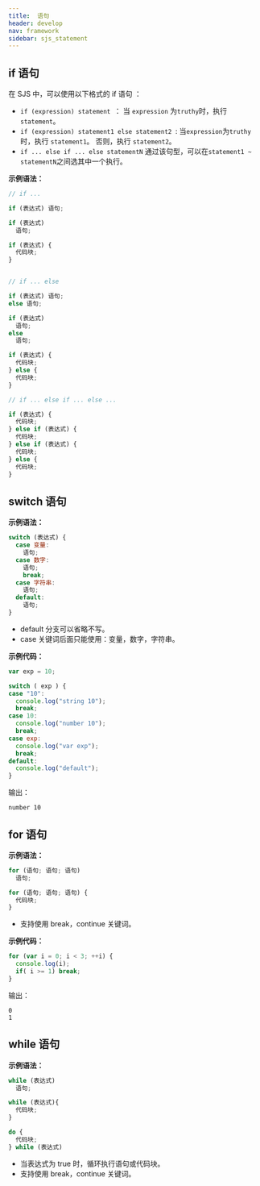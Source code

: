 ```yaml
---
title:  语句
header: develop
nav: framework
sidebar: sjs_statement
---
```


## if 语句

在 SJS 中，可以使用以下格式的 if 语句 ：

- `if (expression) statement `： 当 `expression` 为`truthy`时，执行 `statement`。
- `if (expression) statement1 else statement2 `: 当`expression`为`truthy`时，执行 `statement1`。 否则，执行 `statement2`。
- `if ... else if ... else statementN` 通过该句型，可以在`statement1 ~ statementN`之间选其中一个执行。

**示例语法：**

```js
// if ...

if (表达式) 语句;

if (表达式)
  语句;

if (表达式) {
  代码块;
}


// if ... else

if (表达式) 语句;
else 语句;

if (表达式)
  语句;
else
  语句;

if (表达式) {
  代码块;
} else {
  代码块;
}

// if ... else if ... else ...

if (表达式) {
  代码块;
} else if (表达式) {
  代码块;
} else if (表达式) {
  代码块;
} else {
  代码块;
}
```

## switch 语句

**示例语法：**

```js
switch (表达式) {
  case 变量:
    语句;
  case 数字:
    语句;
    break;
  case 字符串:
    语句;
  default:
    语句;
}
```

- default 分支可以省略不写。
- case 关键词后面只能使用：变量，数字，字符串。

**示例代码：**

```js
var exp = 10;

switch ( exp ) {
case "10":
  console.log("string 10");
  break;
case 10:
  console.log("number 10");
  break;
case exp:
  console.log("var exp");
  break;
default:
  console.log("default");
}
```

输出：

```
number 10
```

## for 语句

**示例语法：**

```js
for (语句; 语句; 语句)
  语句;

for (语句; 语句; 语句) {
  代码块;
}
```

- 支持使用 break，continue 关键词。

**示例代码：**

```js
for (var i = 0; i < 3; ++i) {
  console.log(i);
  if( i >= 1) break;
}
```

输出：

```
0
1
```

## while 语句

**示例语法：**

```js
while (表达式)
  语句;

while (表达式){
  代码块;
}

do {
  代码块;
} while (表达式)
```

- 当表达式为 true 时，循环执行语句或代码块。
- 支持使用 break，continue 关键词。